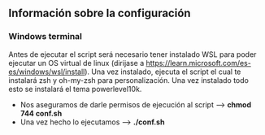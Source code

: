 ## Información sobre la configuración
### Windows terminal
Antes de ejecutar el script será necesario tener instalado WSL para poder ejecutar un OS virtual de linux (dirijase a https://learn.microsoft.com/es-es/windows/wsl/install). 
Una vez instalado, ejecuta el script el cual te instalará zsh y oh-my-zsh para personalización. Una vez instalado todo esto se instalará el tema powerlevel10k.

* Nos aseguramos de darle permisos de ejecución al script --> **chmod 744 conf.sh**  
* Una vez hecho lo ejecutamos --> **./conf.sh**
